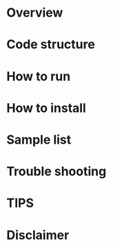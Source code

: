 # Overview

# Code structure

# How to run

# How to install

# Sample list

# Trouble shooting 

# TIPS

# Disclaimer